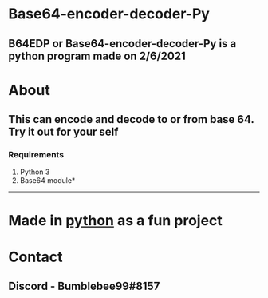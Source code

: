 # Base64-encoder-decoder-Py
## B64EDP or Base64-encoder-decoder-Py is a python program made on **2/6/2021**
# About
## This can **encode** and **decode** to or from base 64. Try it out for your self
### Requirements
1. Python 3
2. Base64 module*
------
# Made in [python](https://www.python.org/) as a fun project
# Contact
## Discord - Bumblebee99#8157
